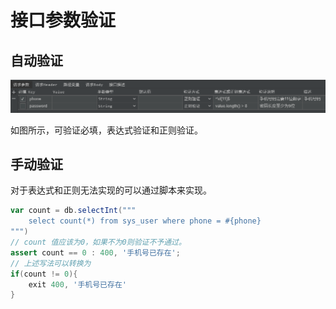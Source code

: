 # 接口参数验证


## 自动验证
![验证](../.vuepress/public/images/validate.png "参数验证")

如图所示，可验证必填，表达式验证和正则验证。

## 手动验证

对于表达式和正则无法实现的可以通过脚本来实现。
```groovy
var count = db.selectInt("""
    select count(*) from sys_user where phone = #{phone}
""")
// count 值应该为0，如果不为0则验证不予通过。
assert count == 0 : 400, '手机号已存在';
// 上述写法可以转换为
if(count != 0){
    exit 400, '手机号已存在'
}
``` 